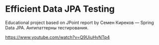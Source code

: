 # Efficient Data JPA Testing

Educational project based on JPoint report by Семен Киреков — Spring Data JPA. Антипаттерны тестирования.

https://www.youtube.com/watch?v=Q9UiuHvNTp4

